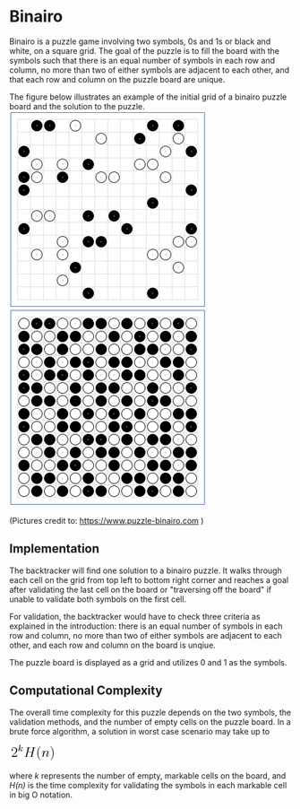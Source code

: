 # Binairo

Binairo is a puzzle game involving two symbols, 0s and 1s or black and white, on a square grid.
The goal of the puzzle is to fill the board with the symbols such that there is an equal number
of symbols in each row and column, no more than two of either symbols are adjacent to each other,
and that each row and column on the puzzle board are unique.

The figure below illustrates an example of the initial grid of a binairo puzzle board and the solution to the puzzle.
![init grid](https://github.com/awallien/bt_playground/blob/master/binairo/doc/init_grid.PNG)
![sol grid](https://github.com/awallien/bt_playground/blob/master/binairo/doc/sol_grid.png)

(Pictures credit to: https://www.puzzle-binairo.com )

## Implementation

The backtracker will find one solution to a binairo puzzle. It walks through each cell on the grid from top left
to bottom right corner and reaches a goal after validating the last cell on the board or "traversing off the board"
if unable to validate both symbols on the first cell. 

For validation, the backtracker would have to check three criteria as explained in the introduction: there is an equal number
of symbols in each row and column, no more than two of either symbols are adjacent to each other, and
each row and column on the board is unqiue.

The puzzle board is displayed as a grid and utilizes 0 and 1 as the symbols. 

## Computational Complexity

The overall time complexity for this puzzle depends on the two symbols, the validation methods, and
the number of empty cells on the puzzle board. In a brute force algorithm, a solution in worst case scenario may take
up to 

![time_cpxy](https://github.com/awallien/bt_playground/blob/master/binairo/doc/eqn_tc.png)

where <em>k</em> represents the number of empty, markable cells on the board, and <em>H(n)</em> is the time complexity
for validating the symbols in each markable cell in big O notation. 
